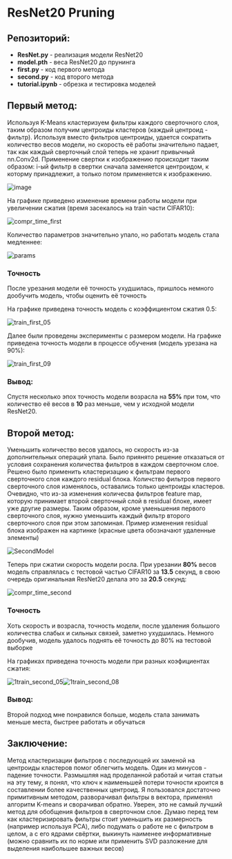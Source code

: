 # ResNet20 Pruning
## Репозиторий:
  * **ResNet.py** - реализация модели ResNet20
  * **model.pth** - веса ResNet20 до прунинга
  * **first.py** - код первого метода
  * **second.py** - код второго метода
  * **tutorial.ipynb** - обрезка и тестировка моделей
## Первый метод:

Используя K-Means кластеризуем фильтры каждого сверточного слоя, таким образом получим центроиды кластеров (каждый центроид - фильтр). Используя вместо фильтров центроиды, удается сократить количество весов модели, но скорость её работы значительно падает, так как каждый сверточный слой теперь не хранит привычный nn.Conv2d. Применение свертки к изображению происходит таким образом: i-ый фильтр в свертки сначала заменяется центроидом, к которму принадлежит, а только потом применяется к изображению.

![image](https://user-images.githubusercontent.com/89237314/196045797-c7be578e-79b1-4308-83e4-b460ec527812.jpg)

На графике приведено изменение времени работы модели при увеличении сжатия (время засекалось на train части CIFAR10):

![compr_time_first](https://user-images.githubusercontent.com/89237314/196179443-cda55247-587b-46e6-b6af-d971ba24a2ac.png)

Количество параметров значительно упало, но работать модель стала медленнее:

![params](https://user-images.githubusercontent.com/89237314/196180043-4eac2092-fa25-4309-bf6e-28298eb22d5c.png)
### Точность
После урезания модели её точность ухудшилась, пришлось немного дообучить модель, чтобы оценить её точность

На графике приведена точность модель с коэффициентом сжатия 0.5:

![train_first_05](https://user-images.githubusercontent.com/89237314/196180580-40dabc14-5274-403c-801c-6318114bcb43.png)

Далее были проведены эксперименты с размером модели. На графике приведена точность модели в процессе обучения (модель урезана на 90%):

![train_first_09](https://user-images.githubusercontent.com/89237314/196180779-f3c1c519-9336-4fe8-a3da-f140a4a0433b.png)

### Вывод: 
Спустя несколько эпох точность модели возрасла на **55%** при том, что количество её весов в **10** раз меньше, чем у исходной модели ResNet20. 

## Второй метод:
Уменьшить количество весов удалось, но скорость из-за дополнительных операций упала. Было приянято решение отказаться от условия сохранения количества фильтров в каждом сверточном слое. Решено было применить кластеризацию к фильтрам первого сверточного слоя каждого residual блока. Количство фильтров первого сверточного слоя изменялось, оставались только центроиды кластеров. Очевидно, что из-за изменения количесва фильтров feature map, которую принимает второй сверточный слой в residual блоке, имеет уже другие размеры. Таким образом, кроме уменьшения первого сверточного слоя, нужно уменьшить каждый фильтр второго сверточного слоя при этом запоминая. Пример изменения residual блока изображен на картинке (красные цвета обозначают удаленные элементы)

![SecondModel](https://user-images.githubusercontent.com/89237314/196185868-02a3d3be-963c-4934-8bf4-cf869129d7e4.jpg)

Теперь при сжатии скорость модели росла. При урезании **80%** весов модель справлялась с тестовой частью CIFAR10 за **13.5** секунд, в свою очередь оригинальная ResNet20 делала это за **20.5** секунд:

![compr_time_second](https://user-images.githubusercontent.com/89237314/196188526-854202e9-3e42-4468-8006-f47c96e24f4c.png)

### Точность
Хоть скорость и возрасла, точность модели, после удаления большого количества слабых и сильных связей, заметно ухудшилась. Немного дообучив, модель удалось поднять её точность до 80% на тестовой выборке

На графиках приведена точность модели при разных коэфициентах сжатия:

![1train_second_05](https://user-images.githubusercontent.com/89237314/196205864-07c31b0b-402a-46df-a1da-da56373f9cd7.png)![1train_second_08](https://user-images.githubusercontent.com/89237314/196205891-66d0226e-ea0a-4922-8218-d3509aa61d47.png)

### Вывод:
Второй подход мне понравился больше, модель стала занимать меньше места, быстрее работать и обучаться

## Заключение:
Метод кластеризации фильтров с последующей их заменой на центроиды кластеров помог облегчить модель. Один из минусов - падение точности. Размышляя над проделанной работай и читая статьи на эту тему, я понял, что ключ к наименьшей потери точности кроится в составлении более качественных центроид. Я пользовался достаточно примитивным методом, разворачивал фильтры в вектора, применял алгоритм K-means и сворачивал обратно. Уверен, это не самый лучший метод для обобщения фильтров в сверточном слое. Думаю перед тем как кластеризировать фильтры стоит уменьшить их размерность (например используя PCA), либо подумать о работе не с фильтром в целом, а с его ядрами свёртки, выкинуть наименее информативные (можно сравнить их по норме или применить SVD разложение для выделения наибольшее важных весов) 



